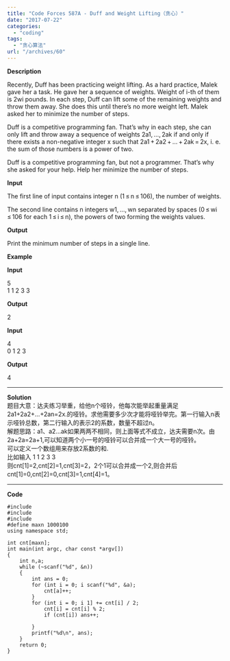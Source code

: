 ```yaml
---
title: "Code Forces 587A - Duff and Weight Lifting（贪心）"
date: "2017-07-22"
categories: 
  - "coding"
tags: 
  - "贪心算法"
url: "/archives/60"
---
```


**Description**

Recently, Duff has been practicing weight lifting. As a hard practice, Malek gave her a task. He gave her a sequence of weights. Weight of i-th of them is 2wi pounds. In each step, Duff can lift some of the remaining weights and throw them away. She does this until there’s no more weight left. Malek asked her to minimize the number of steps.

Duff is a competitive programming fan. That’s why in each step, she can only lift and throw away a sequence of weights 2a1, …, 2ak if and only if there exists a non-negative integer x such that 2a1 + 2a2 + … + 2ak = 2x, i. e. the sum of those numbers is a power of two.

Duff is a competitive programming fan, but not a programmer. That’s why she asked for your help. Help her minimize the number of steps.

**Input**

The first line of input contains integer n (1 ≤ n ≤ 106), the number of weights.

The second line contains n integers w1, …, wn separated by spaces (0 ≤ wi ≤ 106 for each 1 ≤ i ≤ n), the powers of two forming the weights values.

**Output**

Print the minimum number of steps in a single line.

**Example**

**Input**

5  
1 1 2 3 3

**Output**

2

**Input**

4  
0 1 2 3

**Output**

4

* * *

**Solution**  
题目大意：达夫练习举重，给他n个哑铃，他每次能举起重量满足2a1+2a2+...+2an\=2x.的哑铃。求他需要多少次才能将哑铃举完。第一行输入n表示哑铃总数，第二行输入的表示2的系数，数量不超过n。  
解题思路：a1、a2…ak如果两两不相同，则上面等式不成立，达夫需要n次。由2a+2a\=2a+1,可以知道两个小一号的哑铃可以合并成一个大一号的哑铃。  
可以定义一个数组用来存放2系数的和.  
比如输入 1 1 2 3 3  
则cnt\[1\]=2,cnt\[2\]=1,cnt\[3\]=2，2个1可以合并成一个2,则合并后cnt\[1\]=0,cnt\[2\]=0,cnt\[3\]=1,cnt\[4\]=1。

* * *

**Code**

```
#include 
#include 
#include 
#define maxn 1000100
using namespace std;

int cnt[maxn];
int main(int argc, char const *argv[])
{
    int n,a;
    while (~scanf("%d", &n))
    {
        int ans = 0;
        for (int i = 0; i scanf("%d", &a);
            cnt[a]++;
        }
        for (int i = 0; i 1] += cnt[i] / 2;
            cnt[i] = cnt[i] % 2;
            if (cnt[i]) ans++;

        }
        printf("%d\n", ans);
    }
    return 0;
}
```

